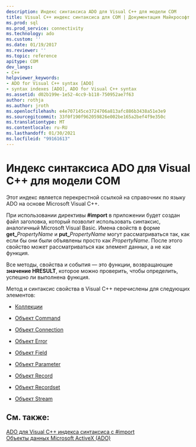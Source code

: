 ```yaml
---
description: Индекс синтаксиса ADO для Visual C++ для модели COM
title: Visual C++ индекс синтаксиса для COM | Документация Майкрософт
ms.prod: sql
ms.prod_service: connectivity
ms.technology: ado
ms.custom: ''
ms.date: 01/19/2017
ms.reviewer: ''
ms.topic: reference
apitype: COM
dev_langs:
- C++
helpviewer_keywords:
- ADO for Visual C++ syntax [ADO]
- syntax indexes [ADO], ADO for Visual C++ syntax
ms.assetid: d02b199e-1e52-4cc9-b118-750952ae7f63
author: rothja
ms.author: jroth
ms.openlocfilehash: e4e707145ce3724706a813afc886b3438a51e3e9
ms.sourcegitcommit: 33f0f190f962059826e002be165a2bef4f9e350c
ms.translationtype: MT
ms.contentlocale: ru-RU
ms.lasthandoff: 01/30/2021
ms.locfileid: "99161613"
---
```

# <a name="ado-for-visual-c-syntax-index-for-com"></a>Индекс синтаксиса ADO для Visual C++ для модели COM
Этот индекс является перекрестной ссылкой на справочник по языку ADO на основе Microsoft Visual C++.  
  
 При использовании директивы **#import** в приложении будет создан файл заголовка, который позволит использовать синтаксис, аналогичный Microsoft Visual Basic. Имена свойств в форме **get_**_PropertyName_ и **put_**_PropertyName_ могут рассматриваться так, как если бы они были объявлены просто как *PropertyName*. После этого свойство может рассматриваться как элемент данных, а не как функция.  
  
 Все методы, свойства и события — это функции, возвращающие **значение HRESULT**, которое можно проверить, чтобы определить, успешно ли выполнена функция.  
  
 Метод и синтаксис свойства в Visual C++ перечислены для следующих элементов:  
  
-   [Коллекции](./collections-ado-for-visual-c-syntax.md)  
  
-   [Объект Command](./command-ado-for-visual-c-syntax.md)  
  
-   [Объект Connection](./connection-ado-for-visual-c-syntax.md)  
  
-   [Объект Error](./error-ado-for-visual-c-syntax.md)  
  
-   [Объект Field](./field-ado-for-visual-c-syntax.md)  
  
-   [Объект Parameter](./parameter-ado-for-visual-c-syntax.md)  
  
-   [Объект Record](./record-ado-for-visual-c-syntax.md)  
  
-   [Объект Recordset](./recordset-ado-for-visual-c-syntax.md)  
  
-   [Объект Stream](./stream-ado-for-visual-c-syntax.md)  
  
## <a name="see-also"></a>См. также:  
 [ADO для Visual C++ индекса синтаксиса с #import](./ado-for-visual-c-syntax-index-with-sharpimport.md)   
 [Объекты данных Microsoft ActiveX (ADO)](../../microsoft-activex-data-objects-ado.md)